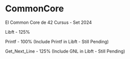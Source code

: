 # CommonCore
El Common Core de 42 Cursus - Set 2024

Libft - 125%

Printf - 100% (Include Printf in Libft - Still Pending)

Get_Next_Line - 125% (Include GNL in Libft - Still Pending)
